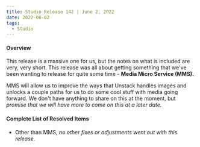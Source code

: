 ```yaml
---
title: Studio Release 142 | June 2, 2022
date: 2022-06-02
tags:
  - Studio
---
```


#### Overview

This release is a massive one for us, but the notes on what is included are very, very short. This release was all about
getting something that we've been wanting to release for quite some time - **Media Micro Service (MMS).**

MMS will allow us to improve the ways that Unstack handles images and unlocks a couple paths for us to do some cool
stuff with media going forward. We don't have anything to share on this at the moment, but *promise that we will have
more to come on this at a later date.*

#### Complete List of Resolved Items

* Other than MMS, *no other fixes or adjustments went out with this release*.
